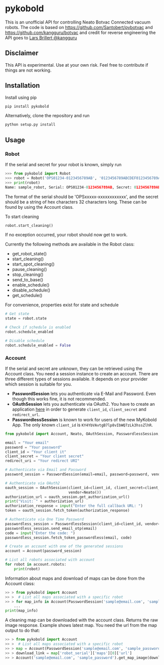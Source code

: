 # pykobold
This is an unofficial API for controlling Neato Botvac Connected vacuum robots.
The code is based on https://github.com/Santobert/pybotvac and https://github.com/kangguru/botvac and credit for reverse engineering the API goes to
[Lars Brillert @kangguru](https://github.com/kangguru)

## Disclaimer
This API is experimental. Use at your own risk. Feel free to contribute if things are not working.

## Installation
Install using pip

```bash
pip install pykobold
```

Alternatively, clone the repository and run

```bash
python setup.py install
```

## Usage
### Robot
If the serial and secret for your robot is known, simply run

```python
>>> from pykobold import Robot
>>> robot = Robot('OPS01234-0123456789AB', '0123456789ABCDEF0123456789ABCDEF', 'my_robot_name')
>>> print(robot)
Name: sample_robot, Serial: OPS01234-0123456789AB, Secret: 0123456789ABCDEF0123456789ABCDEF
```

The format of the serial should be 'OPSxxxxx-xxxxxxxxxxxx', and the secret should be a string of hex characters 32 characters long.
These can be found by using the Account class.

To start cleaning

```python
robot.start_cleaning()
```

If no exception occurred, your robot should now get to work.

Currently the following methods are available in the Robot class:

* get_robot_state()
* start_cleaning()
* start_spot_cleaning()
* pause_cleaning()
* stop_cleaning()
* send_to_base()
* enable_schedule()
* disable_schedule()
* get_schedule()

For convenience, properties exist for state and schedule

```python
# Get state
state = robot.state

# Check if schedule is enabled
robot.schedule_enabled

# Disable schedule
robot.schedule_enabled = False
```

### Account
If the serial and secret are unknown, they can be retrieved using the Account class.
You need a session instance to create an account.
There are three different types of sessions available.
It depends on your provider which session is suitable for you.

* **PasswordSession** lets you authenticate via E-Mail and Password. Even though this works fine, it is not recommended.
* **OAuthSession** lets you authenticate via OAuth2. You have to create an application [here](https://developers.neatorobotics.com/applications) in order to generate `client_id`, `client_secret` and `redirect_url`.
* **PasswordlessSession** is known to work for users of the new MyKobold App. The only known `client_id` is `KY4YbVAvtgB7lp8vIbWQ7zLk3hssZlhR`.

```python
from pykobold import Account, Neato, OAuthSession, PasswordlessSession, PasswordSession, Vorwerk

email = "Your email"
password = "Your password"
client_id = "Your client it"
client_secret = "Your client secret"
redirect_uri = "Your redirect URI"

# Authenticate via Email and Password
password_session = PasswordSession(email=email, password=password, vendor=Neato())

# Authenticate via OAuth2
oauth_session = OAuthSession(client_id=client_id, client_secret=client_secret, redirect_uri=redirect_uri,
                             vendor=Neato())
authorization_url = oauth_session.get_authorization_url()
print("Visit: " + authorization_url)
authorization_response = input("Enter the full callback URL: ")
token = oauth_session.fetch_token(authorization_response)

# Authenticate via One Time Password
passwordless_session = PasswordlessSession(client_id=client_id, vendor=Vorwerk())
passwordless_session.send_email_otp(email)
code = input("Enter the code: ")
passwordless_session.fetch_token_passwordless(email, code)

# Create an account with one of the generated sessions
account = Account(password_session)

# List all robots associated with account
for robot in account.robots:
    print(robot)
```

Information about maps and download of maps can be done from the Account class:

```python
>> > from pykobold import Account
>> >  # List all maps associated with a specific robot
>> > for map_info in Account(PasswordSession('sample@email.com', 'sample_password')).maps:
    ...
print(map_info)
```

A cleaning map can be downloaded with the account class. Returns the raw image response. Example shows latest map.
You need the url from the map output to do that:

```python
>> > from pykobold import Account
>> >  # List all maps associated with a specific robot
>> > map = Account(PasswordSession('sample@email.com', 'sample_password')).maps
>> > download_link = map['robot_serial']['maps'][0]['url']
>> > Account('sample@email.com', 'sample_password').get_map_image(download_link)
```
